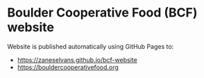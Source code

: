 # Boulder Cooperative Food (BCF) website

Website is published automatically using GitHub Pages to:
- https://zaneselvans.github.io/bcf-website
- https://bouldercooperativefood.org
